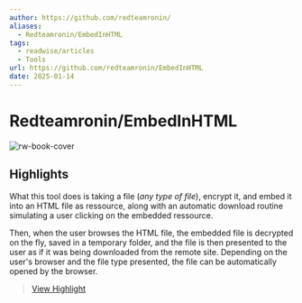 ```yaml
---
author: https://github.com/redteamronin/
aliases:
  - Redteamronin/EmbedInHTML
tags:
  - readwise/articles
  - Tools
url: https://github.com/redteamronin/EmbedInHTML
date: 2025-01-14
---
```

# Redteamronin/EmbedInHTML

![rw-book-cover](https://opengraph.githubassets.com/5e15d8391bab58dd54929ab72e794cb41e030e9bc40107c30c54bb20e8bb8dd0/redteamronin/EmbedInHTML)

## Highlights


What this tool does is taking a file (*any type of file*), encrypt it, and embed it into an HTML file as ressource, along with an automatic download routine simulating a user clicking on the embedded ressource.

Then, when the user browses the HTML file, the embedded file is decrypted on the fly, saved in a temporary folder, and the file is then presented to the user as if it was being downloaded from the remote site. Depending on the user's browser and the file type presented, the file can be automatically opened by the browser.
> [View Highlight](https://read.readwise.io/read/01jhj5dgf7tpxt6mh4ssh7y13f)



